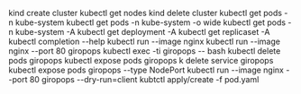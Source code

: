 kind create cluster
kubectl get nodes
kind delete cluster
kubectl get pods -n kube-system
kubectl get pods -n kube-system -o wide
kubectl get pods -n kube-system -A
kubectl get deployment -A
kubectl get replicaset -A
kubectl completion --help 
kubectl run --image nginx
kubectl run --image nginx --port 80 giropops
kubectl exec -ti giropops -- bash
kubectl delete pods giropops
kubectl expose pods giropops
k delete service giropops   
kubectl expose pods giropops --type NodePort
kubectl run --image nginx --port 80 giropops --dry-run=client
kubtctl apply/create -f pod.yaml